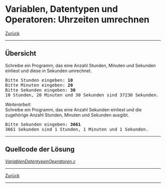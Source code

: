 # Variablen, Datentypen und Operatoren: Uhrzeiten umrechnen

[Zurück](./../Exercises.md)

---

## Übersicht

Schreibe ein Programm, das eine Anzahl Stunden, Minuten und Sekunden
einliest und diese in Sekunden umrechnet.

<pre>
Bitte Stunden eingeben: <b>10</b>
Bitte Minuten eingeben: <b>20</b>
Bitte Sekunden eingeben: <b>30</b>
10 Stunden, 20 Minuten und 30 Sekunden sind 37230 Sekunden.
</pre>

*Weiterarbeit*:<br />
Schreibe ein Programm, das eine Anzahl Sekunden einliest und die zugehörige Anzahl
Stunden, Minuten und Sekunden ausgibt.

<pre>
Bitte Sekunden eingeben: <b>3661</b>
3661 Sekunden sind 1 Stunden, 1 Minuten und 1 Sekunden.
</pre>

---

## Quellcode der Lösung

[*VariablenDatentypenOperatoren.c*](./VariablenDatentypenOperatoren.c)<br />

---

[Zurück](./../Exercises.md)

---
